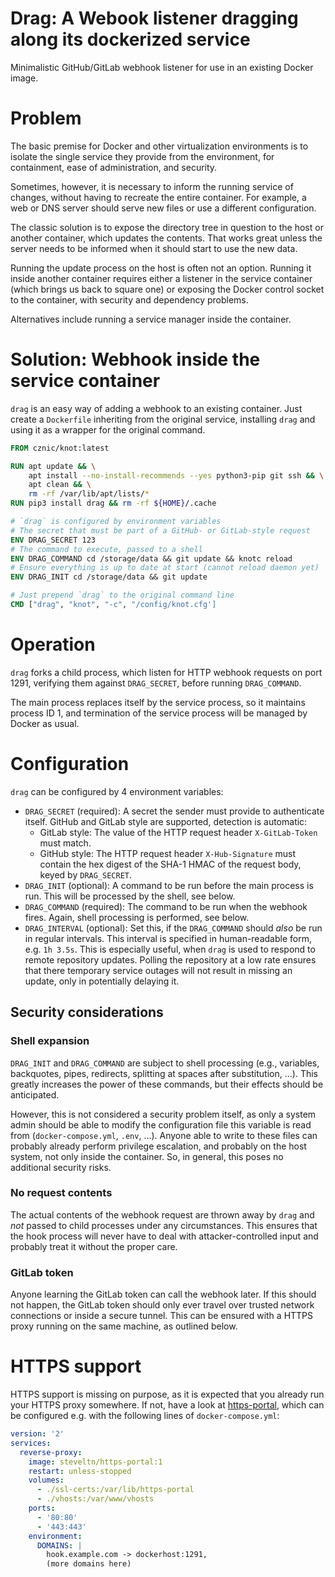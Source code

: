 # Drag: A Webook listener dragging along its dockerized service

Minimalistic GitHub/GitLab webhook listener for use in an existing Docker image.

# Problem

The basic premise for Docker and other virtualization environments is to
isolate the single service they provide from the environment, for containment,
ease of administration, and security.

Sometimes, however, it is necessary to inform the running service of changes,
without having to recreate the entire container. For example, a web or DNS
server should serve new files or use a different configuration.

The classic solution is to expose the directory tree in question to the host or
another container, which updates the contents. That works great unless the
server needs to be informed when it should start to use the new data.

Running the update process on the host is often not an option. Running it
inside another container requires either a listener in the service container
(which brings us back to square one) or exposing the Docker control socket to
the container, with security and dependency problems.

Alternatives include running a service manager inside the container.

# Solution: Webhook inside the service container

`drag` is an easy way of adding a webhook to an existing container.
Just create a `Dockerfile` inheriting from the original service, installing
`drag` and using it as a wrapper for the original command.

```Dockerfile
FROM cznic/knot:latest

RUN apt update && \
    apt install --no-install-recommends --yes python3-pip git ssh && \
    apt clean && \
    rm -rf /var/lib/apt/lists/*
RUN pip3 install drag && rm -rf ${HOME}/.cache

# `drag` is configured by environment variables
# The secret that must be part of a GitHub- or GitLab-style request
ENV DRAG_SECRET 123
# The command to execute, passed to a shell
ENV DRAG_COMMAND cd /storage/data && git update && knotc reload
# Ensure everything is up to date at start (cannot reload daemon yet)
ENV DRAG_INIT cd /storage/data && git update

# Just prepend `drag` to the original command line
CMD ["drag", "knot", "-c", "/config/knot.cfg']
```

# Operation

`drag` forks a child process, which listen for HTTP webhook requests on port
1291, verifying them against `DRAG_SECRET`, before running `DRAG_COMMAND`.

The main process replaces itself by the service process, so it maintains
process ID 1, and termination of the service process will be managed by Docker
as usual.

# Configuration

`drag` can be configured by 4 environment variables:

* `DRAG_SECRET` (required): A secret the sender must provide to authenticate
  itself. GitHub and GitLab style are supported, detection is automatic:
  - GitLab style: The value of the HTTP request header `X-GitLab-Token` must
    match.
  - GitHub style: The HTTP request header `X-Hub-Signature` must contain the
    hex digest of the SHA-1 HMAC of the request body, keyed by `DRAG_SECRET`.
* `DRAG_INIT` (optional): A command to be run before the main process is run.
  This will be processed by the shell, see below.
* `DRAG_COMMAND` (required): The command to be run when the webhook fires.
  Again, shell processing is performed, see below.
* `DRAG_INTERVAL` (optional): Set this, if the `DRAG_COMMAND` should *also*
  be run in regular intervals. This interval is specified in human-readable
  form, e.g. `1h 3.5s`. This is especially useful, when `drag` is used to
  respond to remote repository updates. Polling the repository at a low rate
  ensures that there temporary service outages will not result in missing an
  update, only in potentially delaying it.

## Security considerations

### Shell expansion
`DRAG_INIT` and `DRAG_COMMAND` are subject to shell processing (e.g.,
variables, backquotes, pipes, redirects, splitting at spaces after
substitution, …). This greatly increases the power of these commands, but their
effects should be anticipated.

However, this is not considered a security problem itself, as only a system
admin should be able to modify the configuration file this variable is read
from (`docker-compose.yml`, `.env`, …). Anyone able to write to these files can
probably already perform privilege escalation, and probably on the host system,
not only inside the container. So, in general, this poses no additional
security risks.

### No request contents
The actual contents of the webhook request are thrown away by `drag` and *not*
passed to child processes under any circumstances. This ensures that the hook
process will never have to deal with attacker-controlled input and probably
treat it without the proper care.

### GitLab token
Anyone learning the GitLab token can call the webhook later. If this should not
happen, the GitLab token should only ever travel over trusted network
connections or inside a secure tunnel. This can be ensured with a HTTPS proxy
running on the same machine, as outlined below.

# HTTPS support

HTTPS support is missing on purpose, as it is expected that you already run
your HTTPS proxy somewhere. If not, have a look at
[https-portal](https://github.com/SteveLTN/https-portal), which can be
configured e.g. with the following lines of `docker-compose.yml`:

```yaml
version: '2'
services:
  reverse-proxy:
    image: steveltn/https-portal:1
    restart: unless-stopped
    volumes:
      - ./ssl-certs:/var/lib/https-portal
      - ./vhosts:/var/www/vhosts
    ports:
      - '80:80'
      - '443:443'
    environment:
      DOMAINS: |
        hook.example.com -> dockerhost:1291,
        (more domains here)
```
